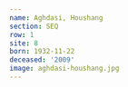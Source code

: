```yaml
---
name: Aghdasi, Houshang
section: SEQ
row: 1
site: 8
born: 1932-11-22
deceased: '2009'
image: aghdasi-houshang.jpg
---
```

